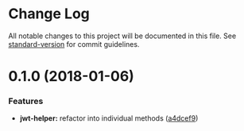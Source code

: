 # Change Log

All notable changes to this project will be documented in this file. See [standard-version](https://github.com/conventional-changelog/standard-version) for commit guidelines.

<a name="0.1.0"></a>
# 0.1.0 (2018-01-06)


### Features

* **jwt-helper:** refactor into individual methods ([a4dcef9](https://github.com/rars/jwt-inspect/commit/a4dcef9))
